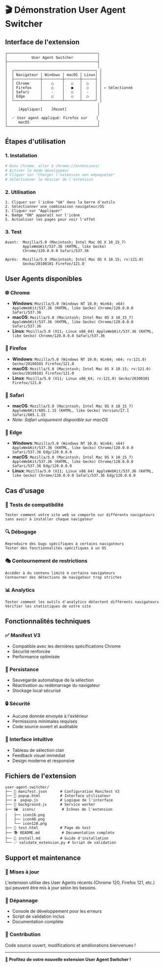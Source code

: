 # 🎬 Démonstration User Agent Switcher

## Interface de l'extension

```
┌─────────────────────────────────────────┐
│           User Agent Switcher           │
├─────────────────────────────────────────┤
│                                         │
│  ┌─────────────────────────────────────┐ │
│  │ Navigateur │ Windows │ macOS │ Linux│ │
│  ├────────────┼─────────┼───────┼──────┤ │
│  │ Chrome     │    ○    │   ○   │  ○   │ │
│  │ Firefox    │    ○    │   ●   │  ○   │ │ ← Sélectionné
│  │ Safari     │    -    │   ○   │  -   │ │
│  │ Edge       │    ○    │   ○   │  ○   │ │
│  └────────────┴─────────┴───────┴──────┘ │
│                                         │
│     [Appliquer]    [Reset]              │
│                                         │
│  ✅ User agent appliqué: Firefox sur    │
│     macOS                               │
└─────────────────────────────────────────┘
```

## Étapes d'utilisation

### 1. Installation
```bash
# Dans Chrome, aller à chrome://extensions/
# Activer le mode développeur
# Cliquer sur "Charger l'extension non empaquetée"
# Sélectionner le dossier de l'extension
```

### 2. Utilisation
```
1. Cliquer sur l'icône "UA" dans la barre d'outils
2. Sélectionner une combinaison navigateur/OS
3. Cliquer sur "Appliquer"
4. Badge "ON" apparaît sur l'icône
5. Actualiser les pages pour voir l'effet
```

### 3. Test
```
Avant:  Mozilla/5.0 (Macintosh; Intel Mac OS X 10_15_7) 
        AppleWebKit/537.36 (KHTML, like Gecko) 
        Chrome/120.0.0.0 Safari/537.36

Après:  Mozilla/5.0 (Macintosh; Intel Mac OS X 10.15; rv:121.0) 
        Gecko/20100101 Firefox/121.0
```

## User Agents disponibles

### 🌐 Chrome
- **Windows**: `Mozilla/5.0 (Windows NT 10.0; Win64; x64) AppleWebKit/537.36 (KHTML, like Gecko) Chrome/120.0.0.0 Safari/537.36`
- **macOS**: `Mozilla/5.0 (Macintosh; Intel Mac OS X 10_15_7) AppleWebKit/537.36 (KHTML, like Gecko) Chrome/120.0.0.0 Safari/537.36`
- **Linux**: `Mozilla/5.0 (X11; Linux x86_64) AppleWebKit/537.36 (KHTML, like Gecko) Chrome/120.0.0.0 Safari/537.36`

### 🦊 Firefox
- **Windows**: `Mozilla/5.0 (Windows NT 10.0; Win64; x64; rv:121.0) Gecko/20100101 Firefox/121.0`
- **macOS**: `Mozilla/5.0 (Macintosh; Intel Mac OS X 10.15; rv:121.0) Gecko/20100101 Firefox/121.0`
- **Linux**: `Mozilla/5.0 (X11; Linux x86_64; rv:121.0) Gecko/20100101 Firefox/121.0`

### 🧭 Safari
- **macOS**: `Mozilla/5.0 (Macintosh; Intel Mac OS X 10_15_7) AppleWebKit/605.1.15 (KHTML, like Gecko) Version/17.1 Safari/605.1.15`
- *Note: Safari uniquement disponible sur macOS*

### 🔷 Edge
- **Windows**: `Mozilla/5.0 (Windows NT 10.0; Win64; x64) AppleWebKit/537.36 (KHTML, like Gecko) Chrome/120.0.0.0 Safari/537.36 Edg/120.0.0.0`
- **macOS**: `Mozilla/5.0 (Macintosh; Intel Mac OS X 10_15_7) AppleWebKit/537.36 (KHTML, like Gecko) Chrome/120.0.0.0 Safari/537.36 Edg/120.0.0.0`
- **Linux**: `Mozilla/5.0 (X11; Linux x86_64) AppleWebKit/537.36 (KHTML, like Gecko) Chrome/120.0.0.0 Safari/537.36 Edg/120.0.0.0`

## Cas d'usage

### 🧪 Tests de compatibilité
```
Tester comment votre site web se comporte sur différents navigateurs
sans avoir à installer chaque navigateur
```

### 🔍 Débogage
```
Reproduire des bugs spécifiques à certains navigateurs
Tester des fonctionnalités spécifiques à un OS
```

### 🎭 Contournement de restrictions
```
Accéder à du contenu limité à certains navigateurs
Contourner des détections de navigateur trop strictes
```

### 📊 Analytics
```
Tester comment les outils d'analytics détectent différents navigateurs
Vérifier les statistiques de votre site
```

## Fonctionnalités techniques

### ✅ Manifest V3
- Compatible avec les dernières spécifications Chrome
- Sécurité renforcée
- Performance optimisée

### 💾 Persistance
- Sauvegarde automatique de la sélection
- Réactivation au redémarrage du navigateur
- Stockage local sécurisé

### 🔒 Sécurité
- Aucune donnée envoyée à l'extérieur
- Permissions minimales requises
- Code source ouvert et auditable

### 🎨 Interface intuitive
- Tableau de sélection clair
- Feedback visuel immédiat
- Design moderne et responsive

## Fichiers de l'extension

```
user-agent-switcher/
├── 📄 manifest.json      # Configuration Manifest V3
├── 🎨 popup.html         # Interface utilisateur
├── ⚙️  popup.js          # Logique de l'interface
├── 🔧 background.js      # Service worker
├── 🖼️  icons/            # Icônes de l'extension
│   ├── icon16.png
│   ├── icon48.png
│   └── icon128.png
├── 🧪 test.html          # Page de test
├── 📚 README.md          # Documentation complète
├── 🚀 install.md         # Guide d'installation
└── ✅ validate_extension.py # Script de validation
```

## Support et maintenance

### 🔄 Mises à jour
L'extension utilise des User Agents récents (Chrome 120, Firefox 121, etc.)
qui peuvent être mis à jour selon les besoins.

### 🐛 Dépannage
- Console de développement pour les erreurs
- Script de validation inclus
- Documentation complète

### 🤝 Contribution
Code source ouvert, modifications et améliorations bienvenues !

---

**🎉 Profitez de votre nouvelle extension User Agent Switcher !**
